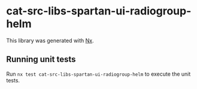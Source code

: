 # cat-src-libs-spartan-ui-radiogroup-helm

This library was generated with [Nx](https://nx.dev).


## Running unit tests

Run `nx test cat-src-libs-spartan-ui-radiogroup-helm` to execute the unit tests.


